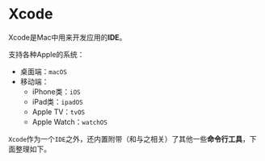 # Xcode

Xcode是Mac中用来开发应用的**IDE**。

支持各种Apple的系统：

* 桌面端：`macOS`
* 移动端：
  * iPhone类：`iOS`
  * iPad类：`ipadOS`
  * Apple TV：`tvOS`
  * Apple Watch：`watchOS`

`Xcode`作为一个`IDE`之外，还内置附带（和与之相关）了其他一些**命令行工具**，下面整理如下。
